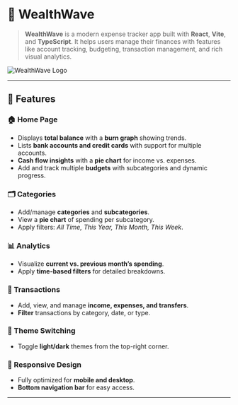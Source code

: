 # 🌊 WealthWave

> **WealthWave** is a modern expense tracker app built with **React**, **Vite**, and **TypeScript**. It helps users manage their finances with features like account tracking, budgeting, transaction management, and rich visual analytics.

![WealthWave Logo](<!-- Update with actual logo path -->)


---

## 🚀 Features

### 🏠 Home Page
- Displays **total balance** with a **burn graph** showing trends.
- Lists **bank accounts and credit cards** with support for multiple accounts.
- **Cash flow insights** with a **pie chart** for income vs. expenses.
- Add and track multiple **budgets** with subcategories and dynamic progress.

### 🗂 Categories
- Add/manage **categories** and **subcategories**.
- View a **pie chart** of spending per subcategory.
- Apply filters: _All Time, This Year, This Month, This Week_.

### 📊 Analytics
- Visualize **current vs. previous month’s spending**.
- Apply **time-based filters** for detailed breakdowns.

### 💸 Transactions
- Add, view, and manage **income, expenses, and transfers**.
- **Filter** transactions by category, date, or type.

### 🎨 Theme Switching
- Toggle **light/dark** themes from the top-right corner.

### 📱 Responsive Design
- Fully optimized for **mobile and desktop**.
- **Bottom navigation bar** for easy access.

---
